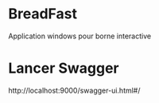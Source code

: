 # BreadFast
Application windows pour borne interactive

# Lancer Swagger 

http://localhost:9000/swagger-ui.html#/

